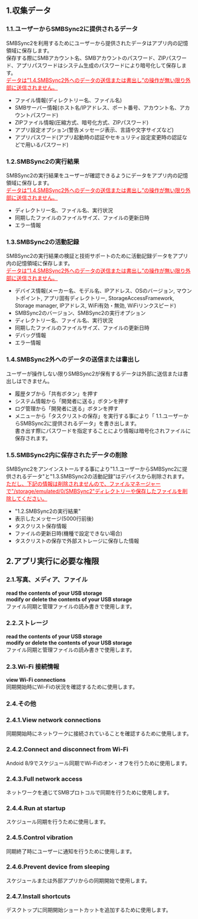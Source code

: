 ## 1.収集データ<br>
### 1.1.ユーザーからSMBSync2に提供されるデータ<br>

SMBSync2を利用するためにユーザーから提供されたデータはアプリ内の記憶領域に保存します。<br>
保存する際にSMBアカウント名、SMBアカウントのパスワード、ZIPパスワード、アプリパスワードはシステム生成のパスワードにより暗号化して保存します。<br>
<span style="color: red;"><u>データは”1.4.SMBSync2外へのデータの送信または書出し”の操作が無い限り外部に送信されません。</u></span><br>

- ファイル情報(ディレクトリー名、ファイル名)<br>
- SMBサーバー情報(ホスト名/IPアドレス、ポート番号、アカウント名、アカウントパスワード)<br>
- ZIPファイル情報(圧縮方式、暗号化方式、ZIPパスワード)<br>
- アプリ設定オプション(警告メッセージ表示、言語や文字サイズなど)<br>
- アプリパスワード(アプリ起動時の認証やセキュリティ設定変更時の認証などで用いるパスワード)<br>

### 1.2.SMBSync2の実行結果<br>

SMBSync2の実行結果をユーザーが確認できるようにデータをアプリ内の記憶領域に保存します。<br>
<span style="color: red;"><u>データは”1.4.SMBSync2外へのデータの送信または書出し”の操作が無い限り外部に送信されません。</u></span><br>

- ディレクトリー名、ファイル名、実行状況<br>
- 同期したファイルのファイルサイズ、ファイルの更新日時<br>
- エラー情報<br>

### 1.3.SMBSync2の活動記録<br>

SMBSync2の実行結果の検証と技術サポートのために活動記録データをアプリ内の記憶領域に保存します。<br>
<span style="color: red;"><u>データは”1.4.SMBSync2外へのデータの送信または書出し”の操作が無い限り外部に送信されません。</u></span><br>

- デバイス情報(メーカー名、モデル名、IPアドレス、OSのバージョン, マウントポイント, アプリ固有ディレクトリー, StorageAccessFramework, Storage manager, IPアドレス, WiFi有効・無効, WiFiリンクスピード)<br>
- SMBSync2のバージョン、SMBSync2の実行オプション<br>
- ディレクトリー名、ファイル名、実行状況<br>
- 同期したファイルのファイルサイズ、ファイルの更新日時<br>
- デバッグ情報<br>
- エラー情報<br>

### 1.4.SMBSync2外へのデータの送信または書出し<br>

ユーザーが操作しない限りSMBSync2が保有するデータは外部に送信または書出しはできません。<br>

- 履歴タブから「共有ボタン」を押す<br>
- システム情報から「開発者に送る」ボタンを押す<br>
- ログ管理から「開発者に送る」ボタンを押す<br>
- メニューから「タスクリストの保存」を実行する事により「 1.1.ユーザーからSMBSync2に提供されるデータ」を書き出します。<br>
書き出す際にパスワードを指定することにより情報は暗号化されファイルに保存されます。<br>

### 1.5.SMBSync2内に保存されたデータの削除<br>

SMBSync2をアンインストールする事により"1.1.ユーザーからSMBSync2に提供されるデータ"と"1.3.SMBSync2の活動記録"はデバイスから削除されます。<br>
<span style="color: red; "><u>ただし、下記の情報は削除されませんので、ファイルマネージャーで"/storage/emulated/0/SMBSync2"ディレクトリーや保存したファイルを削除してください。</u></span><br>

- "1.2.SMBSync2の実行結果"<br>
- 表示したメッセージ(5000行前後)<br>
- タスクリスト保存情報<br>
- ファイルの更新日時(機種で設定できない場合)<br>
- タスクリストの保存で外部ストレージに保存した情報<br>

## 2.アプリ実行に必要な権限<br>

### 2.1.写真、メディア、ファイル<br>
**read the contents of your USB storage**<br>
**modify or delete the contents of your USB storage**<br>
ファイル同期と管理ファイルの読み書きで使用します。<br>

### 2.2.ストレージ<br>
**read the contents of your USB storage**<br>
**modify or delete the contents of your USB storage**<br>
ファイル同期と管理ファイルの読み書きで使用します。<br>

### 2.3.Wi-Fi 接続情報<br>
**view Wi-Fi connections**<br>
同期開始時にWi-Fiの状況を確認するために使用します。<br>

### 2.4.その他<br>
### 2.4.1.View network connections<br>
同期開始時にネットワークに接続されていることを確認するために使用します。<br>
### 2.4.2.Connect and disconnect from Wi-Fi<br>
Andoid 8/9でスケジュール同期でWi-Fiのオン・オフを行うために使用します。<br>
### 2.4.3.Full network access<br>
ネットワークを通じてSMBプロトコルで同期を行うために使用します。<br>
### 2.4.4.Run at startup<br>
スケジュール同期を行うために使用します。<br>
### 2.4.5.Control vibration<br>
同期終了時にユーザーに通知を行うために使用します。<br>
### 2.4.6.Prevent device from sleeping<br>
スケジュールまたは外部アプリからの同期開始で使用します。<br>
### 2.4.7.Install shortcuts<br>
デスクトップに同期開始ショートカットを追加するために使用します。<br>
